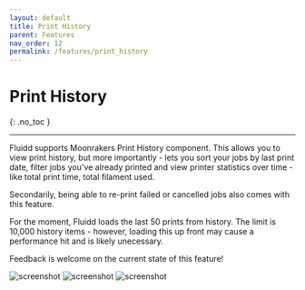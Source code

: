 ```yaml
---
layout: default
title: Print History
parent: Features
nav_order: 12
permalink: /features/print_history
---
```


# Print History
{: .no_toc }

---

Fluidd supports Moonrakers Print History component. This allows you to
view print history, but more importantly - lets you sort your jobs by last
print date, filter jobs you've already printed and view printer statistics
over time - like total print time, total filament used.

Secondarily, being able to re-print failed or cancelled jobs also comes with
this feature.

For the moment, Fluidd loads the last 50 prints from history. The limit is
10,000 history items - however, loading this up front may cause a performance
hit and is likely unecessary.

Feedback is welcome on the current state of this feature!

![screenshot](/assets/images/print_history.png)
![screenshot](/assets/images/print_stats.png)
![screenshot](/assets/images/reprint.png)
